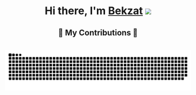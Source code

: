 <h1 align="center"><span class="hi">Hi there, </span><span class="name">I'm</span> <a class="hi" href="https://github.com/bbarktabasov16" target="_blank">Bekzat</a> 
<img src="https://github.com/blackcater/blackcater/raw/main/images/Hi.gif" height="32"/></h1>

<!--
**bbarktabasov16/bbarktabasov16** is a ✨ _special_ ✨ repository because its `README.md` (this file) appears on your GitHub profile.

Here are some ideas to get you started:

- 🔭 I’m currently working on ...
- 🌱 I’m currently learning ...
- 👯 I’m looking to collaborate on ...
- 🤔 I’m looking for help with ...
- 💬 Ask me about ...
- 📫 How to reach me: ...
- 😄 Pronouns: ...
- ⚡ Fun fact: ...
-->

<div align="center">
  <h2>🐍 My Contributions 🐍</h2>
  <br>
  <img alt="snake eating my contributions" src="https://raw.githubusercontent.com/bbarktabasov16/bbarktabasov16/output/github-contribution-grid-snake-dark.svg" />
  
  <br/><br/><br/>
</div>
